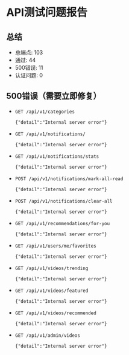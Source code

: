 # API测试问题报告

## 总结

- 总端点: 103
- 通过: 44
- 500错误: 11
- 认证问题: 0

## 500错误（需要立即修复）

- `GET /api/v1/categories`
  ```
  {"detail":"Internal server error"}
  ```

- `GET /api/v1/notifications/`
  ```
  {"detail":"Internal server error"}
  ```

- `GET /api/v1/notifications/stats`
  ```
  {"detail":"Internal server error"}
  ```

- `POST /api/v1/notifications/mark-all-read`
  ```
  {"detail":"Internal server error"}
  ```

- `POST /api/v1/notifications/clear-all`
  ```
  {"detail":"Internal server error"}
  ```

- `GET /api/v1/recommendations/for-you`
  ```
  {"detail":"Internal server error"}
  ```

- `GET /api/v1/users/me/favorites`
  ```
  {"detail":"Internal server error"}
  ```

- `GET /api/v1/videos/trending`
  ```
  {"detail":"Internal server error"}
  ```

- `GET /api/v1/videos/featured`
  ```
  {"detail":"Internal server error"}
  ```

- `GET /api/v1/videos/recommended`
  ```
  {"detail":"Internal server error"}
  ```

- `GET /api/v1/admin/videos`
  ```
  {"detail":"Internal server error"}
  ```

